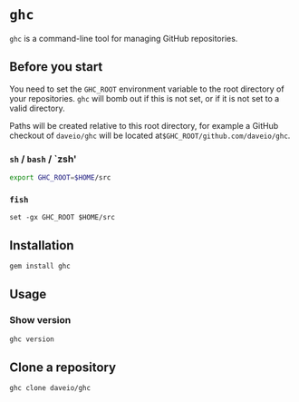 # `ghc`

`ghc` is a command-line tool for managing GitHub repositories.

## Before you start

You need to set the `GHC_ROOT` environment variable to the root directory of your repositories. `ghc` will bomb out if this is not set, or if it is not set to a valid directory.

Paths will be created relative to this root directory, for example a GitHub checkout of `daveio/ghc` will be located at`$GHC_ROOT/github.com/daveio/ghc`.

### `sh` / `bash` / `zsh'

```sh
export GHC_ROOT=$HOME/src
```

### `fish`

```fish
set -gx GHC_ROOT $HOME/src
```

## Installation

```sh
gem install ghc
```

## Usage

### Show version

```sh
ghc version
```

## Clone a repository

```sh
ghc clone daveio/ghc
```
